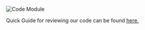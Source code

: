 ![Code Module](https://github.com/zneb97/SoftDesFinalProject/blob/gh-pages/CodeArche.png) <br>

Quick Guide for reviewing our code can be found <a href="https://docs.google.com/document/d/1rGOyaANnHi7TEOy9AfXIoOj2IeKgKpLuTaPRfRzjKxQ/edit?usp=sharing">here.</a>
